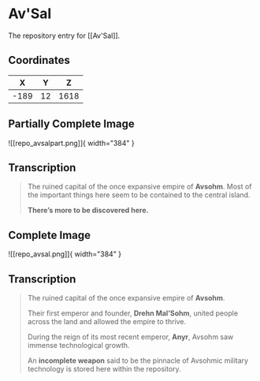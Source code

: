 # Av'Sal

The repository entry for [[Av'Sal]].

## Coordinates
| **X** | **Y** | **Z** |
| :---: | :---: | :---: |
| -189  |  12   | 1618  |

## Partially Complete Image

![[repo_avsalpart.png]]{ width="384" }

## Transcription
> The ruined capital of the once expansive empire of **Avsohm**. Most of the important things here seem to be contained to the central island.
>
> **There’s more to be discovered here.**

## Complete Image

![[repo_avsal.png]]{ width="384" }

## Transcription
> The ruined capital of the once expansive empire of **Avsohm**.
>
> Their first emperor and founder, **Drehn Mal’Sohm**, united people across the land and allowed the empire to thrive.
>
> During the reign of its most recent emperor, **Anyr**, Avsohm saw immense technological growth.
>
> An **incomplete weapon** said to be the pinnacle of Avsohmic military technology is stored here within the repository.
